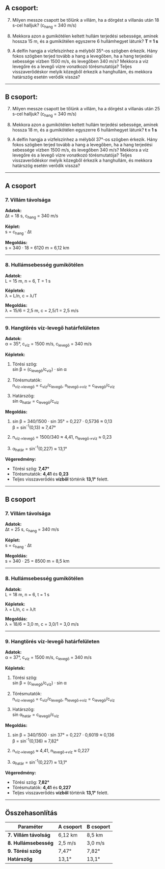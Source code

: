 ## A csoport:

7. Milyen messze csapott be tőlünk a villám, ha a dörgést a villanás után 18 s-cel halljuk? (c<sub>hang</sub> = 340 m/s)

8. Mekkora azon a gumikötélen keltett hullám terjedési sebessége, aminek hossza 15 m, és a gumikötélen egyszerre 6 hullámhegyet látunk? **T = 1 s**

9. A delfin hangja a vízfelszínhez a mélyből 35°-os szögben érkezik. Hány fokos szögben terjed tovább a hang a levegőben, ha a hang terjedési sebessége vízben 1500 m/s, és levegőben 340 m/s? Mekkora a víz levegőre és a levegő vízre vonatkozó törésmutatója? Teljes visszaverődéskor melyik közegből érkezik a hanghullám, és mekkora határszög esetén verődik vissza?

---

## B csoport:

7. Milyen messze csapott be tőlünk a villám, ha a dörgést a villanás után 25 s-cel halljuk? (c<sub>hang</sub> = 340 m/s)

8. Mekkora azon a gumikötélen keltett hullám terjedési sebessége, aminek hossza 18 m, és a gumikötélen egyszerre 6 hullámhegyet látunk? **t = 1 s**

9. A delfin hangja a vízfelszínhez a mélyből 37°-os szögben érkezik. Hány fokos szögben terjed tovább a hang a levegőben, ha a hang terjedési sebessége vízben 1500 m/s, és levegőben 340 m/s? Mekkora a víz levegőre és a levegő vízre vonatkozó törésmutatója? Teljes visszaverődéskor melyik közegből érkezik a hanghullám, és mekkora határszög esetén verődik vissza?

---

## A csoport

### 7. Villám távolsága  
**Adatok:**  
Δt = 18 s, c<sub>hang</sub> = 340 m/s  

**Képlet:**  
s = c<sub>hang</sub> · Δt  

**Megoldás:**  
s = 340 · 18 = 6120 m = 6,12 km  

---

### 8. Hullámsebesség gumikötélen  
**Adatok:**  
L = 15 m, n = 6, T = 1 s  

**Képletek:**  
λ = L/n, c = λ/T  

**Megoldás:**  
λ = 15/6 = 2,5 m, c = 2,5/1 = 2,5 m/s  

---

### 9. Hangtörés víz-levegő határfelületen  
**Adatok:**  
α = 35°, c<sub>víz</sub> = 1500 m/s, c<sub>levegő</sub> = 340 m/s  

**Képletek:**  
1. Törési szög:  
sin β = (c<sub>levegő</sub>/c<sub>víz</sub>) · sin α  

2. Törésmutatók:  
n<sub>víz→levegő</sub> = c<sub>víz</sub>/c<sub>levegő</sub>, n<sub>levegő→víz</sub> = c<sub>levegő</sub>/c<sub>víz</sub>  

3. Határszög:  
sin α<sub>határ</sub> = c<sub>levegő</sub>/c<sub>víz</sub>  

**Megoldás:**  
1. sin β = 340/1500 · sin 35° = 0,227 · 0,5736 ≈ 0,13  
β = sin<sup>-1</sup>(0,13) ≈ 7,47°  

2. n<sub>víz→levegő</sub> = 1500/340 ≈ 4,41, n<sub>levegő→víz</sub> ≈ 0,23  

3. α<sub>határ</sub> = sin<sup>-1</sup>(0,227) ≈ 13,1°  

**Végeredmény:**  
- Törési szög: **7,47°**  
- Törésmutatók: **4,41** és **0,23**  
- Teljes visszaverődés **vízből** történik **13,1°** felett.  

---

## B csoport

### 7. Villám távolsága  
**Adatok:**  
Δt = 25 s, c<sub>hang</sub> = 340 m/s  

**Képlet:**  
s = c<sub>hang</sub> · Δt  

**Megoldás:**  
s = 340 · 25 = 8500 m = 8,5 km  

---

### 8. Hullámsebesség gumikötélen  
**Adatok:**  
L = 18 m, n = 6, t = 1 s  

**Képletek:**  
λ = L/n, c = λ/t  

**Megoldás:**  
λ = 18/6 = 3,0 m, c = 3,0/1 = 3,0 m/s  

---

### 9. Hangtörés víz-levegő határfelületen  
**Adatok:**  
α = 37°, c<sub>víz</sub> = 1500 m/s, c<sub>levegő</sub> = 340 m/s  

**Képletek:**  
1. Törési szög:  
sin β = (c<sub>levegő</sub>/c<sub>víz</sub>) · sin α  

2. Törésmutatók:  
n<sub>víz→levegő</sub> = c<sub>víz</sub>/c<sub>levegő</sub>, n<sub>levegő→víz</sub> = c<sub>levegő</sub>/c<sub>víz</sub>  

3. Határszög:  
sin α<sub>határ</sub> = c<sub>levegő</sub>/c<sub>víz</sub>  

**Megoldás:**  
1. sin β = 340/1500 · sin 37° = 0,227 · 0,6019 ≈ 0,136  
β = sin<sup>-1</sup>(0,136) ≈ 7,82°  

2. n<sub>víz→levegő</sub> ≈ 4,41, n<sub>levegő→víz</sub> ≈ 0,227  

3. α<sub>határ</sub> = sin<sup>-1</sup>(0,227) ≈ 13,1°  

**Végeredmény:**  
- Törési szög: **7,82°**  
- Törésmutatók: **4,41** és **0,227**  
- Teljes visszaverődés **vízből** történik **13,1°** felett.  

---

## Összehasonlítás
| Paraméter              | A csoport        | B csoport         |  
|------------------------|------------------|-------------------|  
| **7. Villám távolság** | 6,12 km          | 8,5 km            |  
| **8. Hullámsebesség**  | 2,5 m/s          | 3,0 m/s           |  
| **9. Törési szög**     | 7,47°            | 7,82°             |  
| **Határszög**          | 13,1°            | 13,1°             |  
